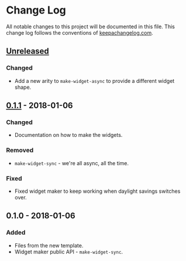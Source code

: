 # Change Log
All notable changes to this project will be documented in this file. This change log follows the conventions of [keepachangelog.com](http://keepachangelog.com/).

## [Unreleased]
### Changed
- Add a new arity to `make-widget-async` to provide a different widget shape.

## [0.1.1] - 2018-01-06
### Changed
- Documentation on how to make the widgets.

### Removed
- `make-widget-sync` - we're all async, all the time.

### Fixed
- Fixed widget maker to keep working when daylight savings switches over.

## 0.1.0 - 2018-01-06
### Added
- Files from the new template.
- Widget maker public API - `make-widget-sync`.

[Unreleased]: https://github.com/your-name/command-line-interface/compare/0.1.1...HEAD
[0.1.1]: https://github.com/your-name/command-line-interface/compare/0.1.0...0.1.1
